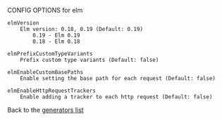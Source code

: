 
CONFIG OPTIONS for elm

	elmVersion
	    Elm version: 0.18, 0.19 (Default: 0.19)
	        0.19 - Elm 0.19
	        0.18 - Elm 0.18

	elmPrefixCustomTypeVariants
	    Prefix custom type variants (Default: false)

	elmEnableCustomBasePaths
	    Enable setting the base path for each request (Default: false)

	elmEnableHttpRequestTrackers
	    Enable adding a tracker to each http request (Default: false)

Back to the [generators list](README.md)
